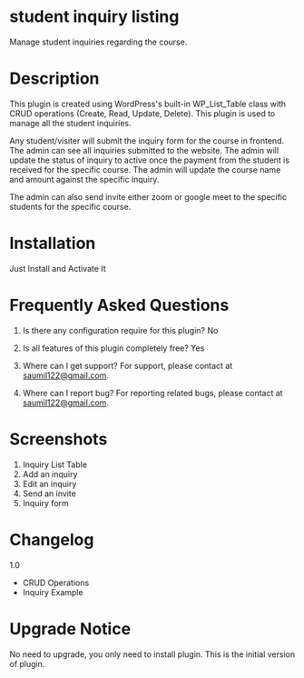 # student inquiry listing
Manage student inquiries regarding the course.

# Description
This plugin is created using WordPress's built-in WP_List_Table class with CRUD operations (Create, Read, Update, Delete). This plugin is used to manage all the student inquiries.

Any student/visiter will submit the inquiry form for the course in frontend. The admin can see all inquiries submitted to the website. The admin will update the status of inquiry to active once the payment from the student is received for the specific course. The admin will update the course name and amount against the specific inquiry. 

The admin can also send invite either zoom or google meet to the specific students for the specific course.

# Installation
Just Install and Activate It

# Frequently Asked Questions
1. Is there any configuration require for this plugin?
No

2. Is all features of this plugin completely free? 
Yes

3. Where can I get support?
For support, please contact at saumil122@gmail.com.

4. Where can I report bug?
For reporting related bugs, please contact at saumil122@gmail.com.

# Screenshots
1. Inquiry List Table
2. Add an inquiry
3. Edit an inquiry
4. Send an invite
5. Inquiry form

# Changelog
1.0
* CRUD Operations
* Inquiry Example

# Upgrade Notice
No need to upgrade, you only need to install plugin. This is the initial version of plugin.
